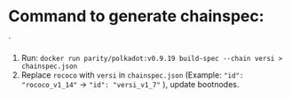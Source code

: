 # Command to generate chainspec:
`
 1. Run: `docker run parity/polkadot:v0.9.19 build-spec --chain versi > chainspec.json`
 2. Replace `rococo` with `versi` in `chainspec.json` (Example: `"id": "rococo_v1_14"` -> `"id": "versi_v1_7"` ), update bootnodes. 